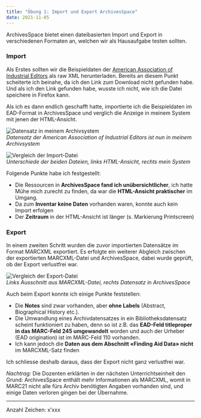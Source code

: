 ```yaml
---
title: "Übung 1: Import und Export ArchivesSpace"
date: 2021-11-05
---
```


ArchivesSpace bietet einen dateibasierten Import und Export in verschiedenen Formaten an, welchen wir als Hausaufgabe testen sollten.

### Import
Als Erstes sollten wir die Beispieldaten der [American Association of Industrial Editors](https://eadiva.com/sample-ead-files/) als raw XML herunterladen. Bereits an diesem Punkt scheiterte ich beinahe, da ich den Link zum Download nicht gefunden habe. Und als ich den Link gefunden habe, wusste ich nicht, wie ich die Datei speichere in Firefox kann.

Als ich es dann endlich geschafft hatte, importierte ich die Beispieldaten im EAD-Format in ArchivesSpace und verglich die Anzeige in meinem System mit jenen der HTML-Ansicht.

![Datensatz in meinem Archivsystem](https://i.ibb.co/N9Dd709/Screenshot-from-2021-12-01-15-24-24.png) <br>
<i>Datensatz der American Association of Industrial Editors ist nun in meinem Archivsystem</i> <br>

![Vergleich der Import-Datei](https://i.ibb.co/B3vvzPm/Vergleich-Import.png) <br>
<i>Unterschiede der beiden Dateien, links HTML-Ansicht, rechts mein System </i>

Folgende Punkte habe ich festgestellt:
- Die Ressourcen in **ArchivesSpace fand ich unübersichtlicher**, ich hatte Mühe mich zurecht zu finden, da war die **HTML-Ansicht praktischer** im Umgang.
- Da zum **Inventar keine Daten** vorhanden waren, konnte auch kein Import erfolgen
- Der **Zeitraum** in der HTML-Ansicht ist länger (s. Markierung Printscreen)

### Export
In einem zweiten Schritt wurden die zuvor importierten Datensätze im Format MARCXML exportiert. Es erfolgte ein weiterer Abgleich zwischen der exportierten MARCXML-Datei und ArchivesSpace, dabei wurde geprüft, ob der Export verlustfrei war.

![Vergleich der Export-Datei](https://i.ibb.co/CVR8WDC/Screenshot-from-2021-12-01-15-46-44.png) <br>
<i>Links Ausschnitt aus MARCXML-Datei, rechts Datensatz in ArchivesSpace </i>

Auch beim Export konnte ich einige Punkte feststellen:
- Die **Notes** sind zwar vorhanden, aber **ohne Labels** (Abstract, Biographical History etc.). 
- Die Umwandlung eines Archivdatensatzes in ein Bibliotheksdatensatz scheint funktioniert zu haben, denn so ist z.B. das **EAD-Feld titleproper in das MARC-Feld 245 umgewandelt** worden und auch der Urheber (EAD origination) ist im MARC-Feld 110 vorhanden.
- Ich kann jedoch die **Daten aus dem Abschnitt «Finding Aid Data» nicht** im MARCXML-Satz finden

Ich schliesse deshalb daraus, dass der Export nicht ganz verlustfrei war. 

*Nachtrag:* Die Dozenten erklärten in der nächsten Unterrichtseinheit den Grund: ArchivesSpace enthält mehr Informationen als MARCXML, womit in MARC21 nicht alle fürs Archiv benötigten Angaben vorhanden sind, und einige Daten verloren gingen bei der Übernahme.

---
Anzahl Zeichen: x’xxx

